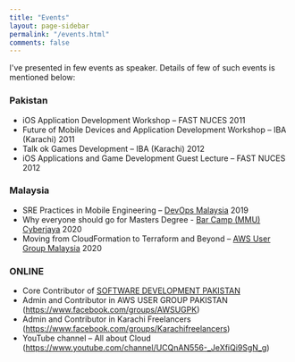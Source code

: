 ```yaml
---
title: "Events"
layout: page-sidebar
permalink: "/events.html"
comments: false
---
```


I've presented in few events as speaker. Details of few of such events is mentioned below:

### Pakistan

- 	iOS Application Development Workshop – FAST NUCES 2011
-	Future of Mobile Devices and Application Development Workshop – IBA (Karachi) 2011
-	Talk ok Games Development – IBA (Karachi) 2012
-	iOS Applications and Game Development Guest Lecture – FAST NUCES 2012

### Malaysia

-	SRE Practices in Mobile Engineering – [DevOps Malaysia][devops-malaysia] 2019
-	Why everyone should go for Masters Degree - [Bar Camp (MMU) Cyberjaya][barcamp-cyberjaya] 2020
-	Moving from CloudFormation to Terraform and Beyond – [AWS User Group Malaysia][aws-usergroup-malaysia] 2020

### ONLINE

-	Core Contributor of [SOFTWARE DEVELOPMENT PAKISTAN][soft-dev-pakistan]
-	Admin and Contributor in AWS USER GROUP PAKISTAN (https://www.facebook.com/groups/AWSUGPK)
-	Admin and Contributor in Karachi Freelancers (https://www.facebook.com/groups/Karachifreelancers)
-	YouTube channel – All about Cloud (https://www.youtube.com/channel/UCQnAN556-_JeXfiQi9SgN_g)


[devops-malaysia]: https://www.meetup.com/DevOpsMalaysia/events/265462658/
[aws-usergroup-malaysia]: https://www.meetup.com/AWSUGMY/events/272642576/
[awsug-malaysia-video]: https://www.youtube.com/watch?v=fiG1iC7D4ow
[barcamp-cyberjaya]: https://barcampcyberjaya.org
[soft-dev-pakistan]: https://softdevpk.com